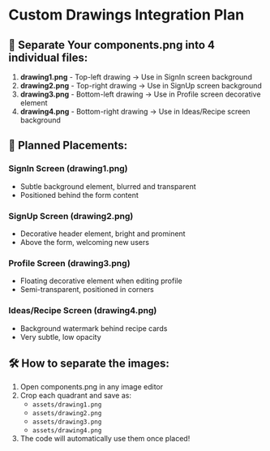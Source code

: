 # Custom Drawings Integration Plan

## 🎨 Separate Your components.png into 4 individual files:

1. **drawing1.png** - Top-left drawing → Use in SignIn screen background
2. **drawing2.png** - Top-right drawing → Use in SignUp screen background  
3. **drawing3.png** - Bottom-left drawing → Use in Profile screen decorative element
4. **drawing4.png** - Bottom-right drawing → Use in Ideas/Recipe screen background

## 📱 Planned Placements:

### SignIn Screen (drawing1.png)
- Subtle background element, blurred and transparent
- Positioned behind the form content

### SignUp Screen (drawing2.png)  
- Decorative header element, bright and prominent
- Above the form, welcoming new users

### Profile Screen (drawing3.png)
- Floating decorative element when editing profile
- Semi-transparent, positioned in corners

### Ideas/Recipe Screen (drawing4.png)
- Background watermark behind recipe cards
- Very subtle, low opacity

## 🛠️ How to separate the images:

1. Open components.png in any image editor
2. Crop each quadrant and save as:
   - `assets/drawing1.png`
   - `assets/drawing2.png` 
   - `assets/drawing3.png`
   - `assets/drawing4.png`
3. The code will automatically use them once placed! 